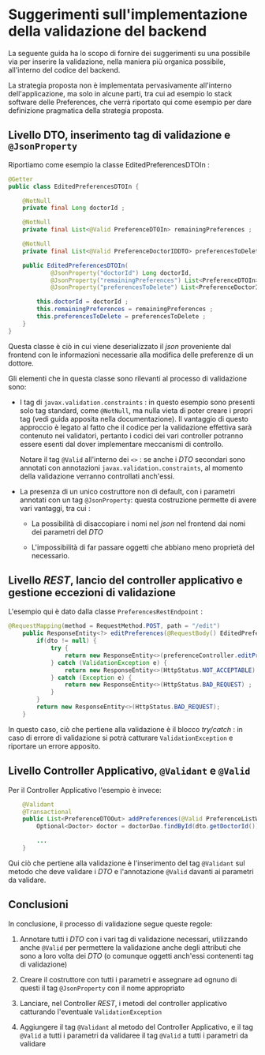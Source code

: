 # Suggerimenti sull'implementazione della validazione del backend

La seguente guida ha lo scopo di fornire dei suggerimenti su una possibile via per inserire la validazione, nella maniera più organica possibile, all'interno del codice del backend.

La strategia proposta non è implementata pervasivamente all'interno dell'applicazione, ma solo in alcune parti, tra cui ad esempio lo stack software delle Preferences, che verrà riportato qui come esempio per dare definizione pragmatica della strategia proposta.

## Livello DTO, inserimento tag di validazione e `@JsonProperty`

Riportiamo come esempio la classe EditedPreferencesDTOIn :

``` java
@Getter
public class EditedPreferencesDTOIn {

    @NotNull
    private final Long doctorId ;

    @NotNull
    private final List<@Valid PreferenceDTOIn> remainingPreferences ;

    @NotNull
    private final List<@Valid PreferenceDoctorIDDTO> preferencesToDelete ;

    public EditedPreferencesDTOIn(
            @JsonProperty("doctorId") Long doctorId,
            @JsonProperty("remainingPreferences") List<PreferenceDTOIn> remainingPreferences,
            @JsonProperty("preferencesToDelete") List<PreferenceDoctorIDDTO> preferencesToDelete) {

        this.doctorId = doctorId ;
        this.remainingPreferences = remainingPreferences ;
        this.preferencesToDelete = preferencesToDelete ;
    }
}
```

Questa classe è ciò in cui viene deserializzato il _json_ proveniente dal frontend con le informazioni necessarie alla modifica delle preferenze di un dottore.

Gli elementi che in questa classe sono rilevanti al processo di validazione sono:

  - I tag di `javax.validation.constraints` : in questo esempio sono presenti solo tag standard, come `@NotNull`, ma nulla vieta di poter creare i propri tag (vedi guida apposita nella documentazione). Il vantaggio di questo approccio è legato al fatto che il codice per la validazione effettiva sarà contenuto nei validatori, pertanto i codici dei vari controller potranno essere esenti dal dover implementare meccanismi di controllo.

    Notare il tag `@Valid` all'interno dei `<>` : se anche i _DTO_ secondari sono annotati con annotazioni `javax.validation.constraints`, al momento della validazione verranno controllati anch'essi.

  - La presenza di un unico costruttore non di default, con i parametri annotati con un tag `@JsonProperty`: questa costruzione permette di avere vari vantaggi, tra cui :

    - La possibilità di disaccopiare i nomi nel _json_ nel frontend dai nomi dei parametri del _DTO_

    - L'impossibilità di far passare oggetti che abbiano meno proprietà del necessario.


## Livello _REST_, lancio del controller applicativo e gestione eccezioni di validazione

L'esempio qui è dato dalla classe `PreferencesRestEndpoint` :

``` java
@RequestMapping(method = RequestMethod.POST, path = "/edit")
    public ResponseEntity<?> editPreferences(@RequestBody() EditedPreferencesDTOIn dto) {
        if(dto != null) {
            try {
                return new ResponseEntity<>(preferenceController.editPreferences(dto), HttpStatus.ACCEPTED);
            } catch (ValidationException e) {
                return new ResponseEntity<>(HttpStatus.NOT_ACCEPTABLE) ;
            } catch (Exception e) {
                return new ResponseEntity<>(HttpStatus.BAD_REQUEST) ;
            }
        }
        return new ResponseEntity<>(HttpStatus.BAD_REQUEST);
    }
```

In questo caso, ciò che pertiene alla validazione è il blocco _try/catch_ : in caso di errore di validazione si potrà catturare `ValidationException` e riportare un errore apposito.

## Livello Controller Applicativo, `@Validant` e `@Valid`

Per il Controller Applicativo l'esempio è invece:

``` java
    @Validant
    @Transactional
    public List<PreferenceDTOOut> addPreferences(@Valid PreferenceListWithUIDDTO dto) throws DatabaseException {
        Optional<Doctor> doctor = doctorDao.findById(dto.getDoctorId());

        ...
    }
```

Qui ciò che pertiene alla validazione è l'inserimento del tag `@Validant` sul metodo che deve validare i _DTO_ e l'annotazione `@Valid` davanti ai parametri da validare.

## Conclusioni

In conclusione, il processo di validazione segue queste regole:

  1. Annotare tutti i _DTO_ con i vari tag di validazione necessari, utilizzando anche `@Valid` per permettere la validazione anche degli attributi che sono a loro volta dei _DTO_ (o comunque oggetti anch'essi contenenti tag di validazione)

  2. Creare il costruttore con tutti i parametri e assegnare ad ognuno di questi il tag `@JsonProperty` con il nome appropriato

  3. Lanciare, nel Controller _REST_, i metodi del controller applicativo catturando l'eventuale `ValidationException`

  4. Aggiungere il tag `@Validant` al metodo del Controller Applicativo, e il tag `@Valid` a tutti i parametri da validaree il tag `@Valid` a tutti i parametri da validare